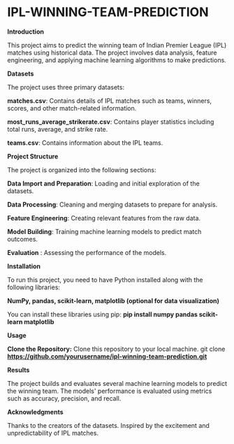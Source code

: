 # IPL-WINNING-TEAM-PREDICTION
**Introduction**

This project aims to predict the winning team of Indian Premier League (IPL) matches using historical data. The project involves data analysis, feature engineering, and applying machine learning algorithms to make predictions.

**Datasets**

The project uses three primary datasets:

**matches.csv**: Contains details of IPL matches such as teams, winners, scores, and other match-related information.

**most_runs_average_strikerate.csv**: Contains player statistics including total runs, average, and strike rate.

**teams.csv**: Contains information about the IPL teams.

**Project Structure**

The project is organized into the following sections:

**Data Import and Preparation**: Loading and initial exploration of the datasets.

**Data Processing**: Cleaning and merging datasets to prepare for analysis.

**Feature Engineering**: Creating relevant features from the raw data.

**Model Building**: Training machine learning models to predict match outcomes.

**Evaluation** : Assessing the performance of the models.

**Installation**

To run this project, you need to have Python installed along with the following libraries:

**NumPy, 
pandas, 
scikit-learn, 
matplotlib (optional for data visualization)**

You can install these libraries using pip:
**pip install numpy pandas scikit-learn matplotlib**

**Usage**

**Clone the Repository:**
Clone this repository to your local machine.
git clone **https://github.com/yourusername/ipl-winning-team-prediction.git**

**Results**

The project builds and evaluates several machine learning models to predict the winning team. The models' performance is evaluated using metrics such as accuracy, precision, and recall.

**Acknowledgments**

Thanks to the creators of the datasets.
Inspired by the excitement and unpredictability of IPL matches.
